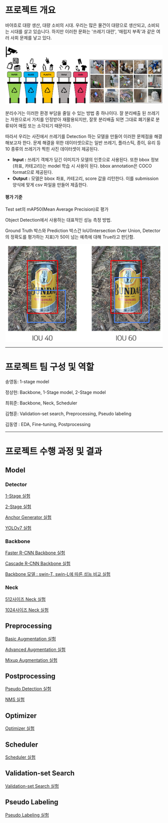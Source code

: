# 프로젝트 개요

바야흐로 대량 생산, 대량 소비의 시대. 우리는 많은 물건이 대량으로 생산되고, 소비되는 시대를 살고 있습니다. 
하지만 이러한 문화는 '쓰레기 대란', '매립지 부족'과 같은 여러 사회 문제를 낳고 있다.

![1](images/readme_1.png)

분리수거는 이러한 환경 부담을 줄일 수 있는 방법 중 하나이다. 
잘 분리배출 된 쓰레기는 자원으로서 가치를 인정받아 재활용되지만, 잘못 분리배출 되면 그대로 폐기물로 분류되어 매립 또는 소각되기 때문이다.

따라서 우리는 사진에서 쓰레기를 Detection 하는 모델을 만들어 이러한 문제점을 해결해보고자 한다. 
문제 해결을 위한 데이터셋으로는 일반 쓰레기, 플라스틱, 종이, 유리 등 10 종류의 쓰레기가 찍힌 사진 데이터셋이 제공된다.

- **Input :** 쓰레기 객체가 담긴 이미지가 모델의 인풋으로 사용된다. 
또한 bbox 정보(좌표, 카테고리)는 model 학습 시 사용이 된다. 
bbox annotation은 COCO format으로 제공된다.
- **Output :** 모델은 bbox 좌표, 카테고리, score 값을 리턴한다. 
이를 submission 양식에 맞게 csv 파일을 만들어 제출한다.

#### **평가 기준**

Test set의 mAP50(Mean Average Precision)로 평가

Object Detection에서 사용하는 대표적인 성능 측정 방법.

Ground Truth 박스와 Prediction 박스간 IoU(Intersection Over Union, Detector의 정확도를 평가하는 지표)가 50이 넘는 예측에 대해 True라고 판단함.

![2](images/readme_2.png)
* * *
# 프로젝트 팀 구성 및 역할

송영동: 1-stage model

정상헌: Backbone, 1-Stage model, 2-Stage model

최휘준: Backbone, Neck, Scheduler

김형훈: Validation-set search, Preprocessing, Pseudo labeling

김동영 : EDA, Fine-tuning, Postprocessing
* * *
# 프로젝트 수행 과정 및 결과
## Model
### Detector
[1-Stage 실험](https://github.com/boostcampaitech4lv23cv1/level2_objectdetection_cv-level2-cv-04/tree/master/experiments/Detector/1-Stage#1-stage)  

[2-Stage 실험](https://github.com/boostcampaitech4lv23cv1/level2_objectdetection_cv-level2-cv-04/tree/master/experiments/Detector/2-Stage#2-stage)  

[Anchor Generator 실험](https://github.com/boostcampaitech4lv23cv1/level2_objectdetection_cv-level2-cv-04/tree/master/experiments/Detector/Anchor_Generator#anchor-generator)  

[YOLOv7 실험](https://github.com/boostcampaitech4lv23cv1/level2_objectdetection_cv-level2-cv-04/tree/master/experiments/Detector/1-Stage/YOLOv7)  

### Backbone
[Faster R-CNN Backbone 실험](https://github.com/boostcampaitech4lv23cv1/level2_objectdetection_cv-level2-cv-04/tree/master/experiments/Backbone#faster-r-cnn-%EC%8B%A4%ED%97%98)  

[Cascade R-CNN Backbone 실험](https://github.com/boostcampaitech4lv23cv1/level2_objectdetection_cv-level2-cv-04/tree/master/experiments/Backbone#cascade-r-cnn-backbone-%EC%8B%A4%ED%97%98)  

[Backbone 모델 :  swin-T, swin-L에 따른 성능 비교 실험](https://github.com/boostcampaitech4lv23cv1/level2_objectdetection_cv-level2-cv-04/tree/master/experiments/Backbone#backbone-%EB%AA%A8%EB%8D%B8---swin-t-swin-l%EC%97%90-%EB%94%B0%EB%A5%B8-%EC%84%B1%EB%8A%A5-%EB%B9%84%EA%B5%90-%EC%8B%A4%ED%97%98)  

### Neck
[512사이즈 Neck 실험](https://github.com/boostcampaitech4lv23cv1/level2_objectdetection_cv-level2-cv-04/tree/master/experiments/Neck#512%EC%82%AC%EC%9D%B4%EC%A6%88-neck%EC%8B%A4%ED%97%98)  

[1024사이즈 Neck 실험](https://github.com/boostcampaitech4lv23cv1/level2_objectdetection_cv-level2-cv-04/tree/master/experiments/Neck#1024%EC%82%AC%EC%9D%B4%EC%A6%88-neck-%EC%8B%A4%ED%97%98)  

## Preprocessing
[Basic Augmentation 실험](https://github.com/boostcampaitech4lv23cv1/level2_objectdetection_cv-level2-cv-04/tree/master/experiments/Preprocessing#basic-augmentation)  

[Advanced Augmentation 실험](https://github.com/boostcampaitech4lv23cv1/level2_objectdetection_cv-level2-cv-04/tree/master/experiments/Preprocessing#advanced-augmentation)  

[Mixup Augmentation 실험](https://github.com/boostcampaitech4lv23cv1/level2_objectdetection_cv-level2-cv-04/tree/master/experiments/Preprocessing#mixup-augmentation)  

## Postprocessing
[Pseudo Detection 실험](https://github.com/boostcampaitech4lv23cv1/level2_objectdetection_cv-level2-cv-04/tree/master/experiments/Postprocessing#pseudo-detection)  

[NMS 실험](https://github.com/boostcampaitech4lv23cv1/level2_objectdetection_cv-level2-cv-04/tree/master/experiments/Postprocessing#nms)  

## Optimizer
[Optimizer 실험](https://github.com/boostcampaitech4lv23cv1/level2_objectdetection_cv-level2-cv-04/tree/master/experiments/Optimizer#optimizer)  

## Scheduler
[Scheduler 실험](https://github.com/boostcampaitech4lv23cv1/level2_objectdetection_cv-level2-cv-04/tree/master/experiments/Scheduler#scheduler)  

## Validation-set Search
[Validation-set Search 실험](https://github.com/boostcampaitech4lv23cv1/level2_objectdetection_cv-level2-cv-04/tree/master/experiments/Validation_Dataset_Search#validation-dataset-search)  

## Pseudo Labeling
[Pseudo Labeling 실험](https://github.com/boostcampaitech4lv23cv1/level2_objectdetection_cv-level2-cv-04/tree/master/experiments/Pseudo_Labeling#pseudo-labeling)  
